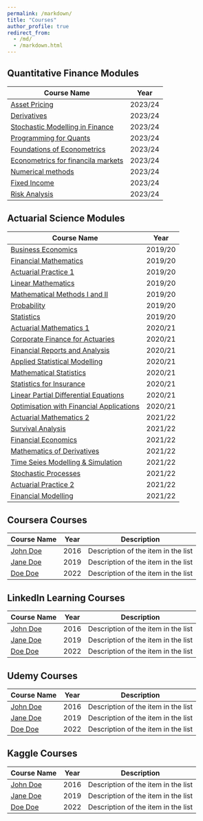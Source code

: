 ```yaml
---
permalink: /markdown/
title: "Courses"
author_profile: true
redirect_from: 
  - /md/
  - /markdown.html
---
```


## Quantitative Finance Modules

| Course Name                               | Year      |
| --------                                  | ------    |
| [Asset Pricing](#)                        | 2023/24   |
| [Derivatives](#)                          | 2023/24   |
| [Stochastic Modelling in Finance](#)      | 2023/24   |
| [Programming for Quants](#)               | 2023/24   |
| [Foundations of Econometrics](#)          | 2023/24   |
| [Econometrics for financila markets](#)   | 2023/24   |
| [Numerical methods](#)                    | 2023/24   |
| [Fixed Income](#)                         | 2023/24   |
| [Risk Analysis](#)                        | 2023/24   |


## Actuarial Science Modules

| Course Name                                    | Year    |
|-------------------------------------------     | ------- |
| [Business Economics](#)                        | 2019/20 |
| [Financial Mathematics](#)                     | 2019/20 |
| [Actuarial Practice 1](#)                      | 2019/20 | 
| [Linear Mathematics](#)                        | 2019/20 | 
| [Mathematical Methods I and II](#)             | 2019/20 | 
| [Probability](#)                               | 2019/20 | 
| [Statistics](#)                                | 2019/20 | 
| [Actuarial Mathematics 1](#)                   | 2020/21 | 
| [Corporate Finance for Actuaries](#)           | 2020/21 | 
| [Financial Reports and Analysis](#)            | 2020/21 | 
| [Applied Statistical Modelling](#)             | 2020/21 | 
| [Mathematical Statistics](#)                   | 2020/21 | 
| [Statistics for Insurance](#)                  | 2020/21 | 
| [Linear Partial Differential Equations](#)     | 2020/21 | 
| [Optimisation with Financial Applications](#)  | 2020/21 | 
| [Actuarial Mathematics 2](#)                   | 2021/22 | 
| [Survival Analysis](#)                         | 2021/22 | 
| [Financial Economics](#)                       | 2021/22 | 
| [Mathematics of Derivatives](#)                | 2021/22 |
| [Time Seies Modelling & Simulation](#)         | 2021/22 |
| [Stochastic Processes](#)                      | 2021/22 |
| [Actuarial Practice 2](#)                      | 2021/22 |
| [Financial Modelling](#)                       | 2021/22 |



## Coursera Courses

| Course Name           | Year   |     Description                                              |
| --------              | ------ | ------------------------------------------------------------ |
| [John Doe](#)         | 2016   | Description of the item in the list                          |
| [Jane Doe](#)         | 2019   | Description of the item in the list                          |
| [Doe Doe](#)          | 2022   | Description of the item in the list                          |


## LinkedIn Learning Courses

| Course Name           | Year   |     Description                                              |
| --------              | ------ | ------------------------------------------------------------ |
| [John Doe](#)         | 2016   | Description of the item in the list                          |
| [Jane Doe](#)         | 2019   | Description of the item in the list                          |
| [Doe Doe](#)          | 2022   | Description of the item in the list                          |


## Udemy Courses

| Course Name           | Year   |     Description                                              |
| --------              | ------ | ------------------------------------------------------------ |
| [John Doe](#)         | 2016   | Description of the item in the list                          |
| [Jane Doe](#)         | 2019   | Description of the item in the list                          |
| [Doe Doe](#)          | 2022   | Description of the item in the list                          |



## Kaggle Courses

| Course Name           | Year   |     Description                                              |
| --------              | ------ | ------------------------------------------------------------ |
| [John Doe](#)         | 2016   | Description of the item in the list                          |
| [Jane Doe](#)         | 2019   | Description of the item in the list                          |
| [Doe Doe](#)          | 2022   | Description of the item in the list                          |
